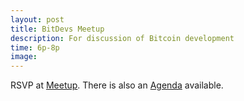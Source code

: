 ```yaml
---
layout: post
title: BitDevs Meetup
description: For discussion of Bitcoin development
time: 6p-8p
image:
---
```


RSVP at [Meetup](https://www.meetup.com/meetup-group-GvAGMyIg/events/264894766/). There is also an [Agenda](https://bitdevs.org/2019-09-16-socratic-seminar-96) available.
